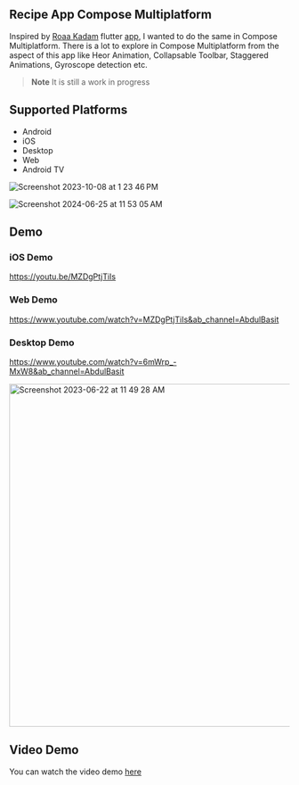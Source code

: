 ## Recipe App Compose Multiplatform

Inspired by [Roaa Kadam](https://github.com/Roaa94) flutter [app](https://github.com/Roaa94/recipes_ui_app/), I wanted to do the same in Compose Multiplatform. There is a lot to explore in Compose Multiplatform from the aspect of this app like Heor Animation, Collapsable Toolbar, Staggered Animations, Gyroscope detection etc. 

> **Note**
> It is still a work in progress

## Supported Platforms
- Android
- iOS
- Desktop
- Web
- Android TV


![Screenshot 2023-10-08 at 1 23 46 PM](https://github.com/SEAbdulbasit/recipe-app/assets/33172684/bf0c9376-fb57-4498-80f6-4a72300cb8e9)

![Screenshot 2024-06-25 at 11 53 05 AM](https://github.com/Atif-09/recipe-app/assets/55842938/16e66d0b-48de-4403-bb74-e2788c756cc3)


## Demo

### iOS Demo
https://youtu.be/MZDgPtjTiIs

### Web Demo
https://www.youtube.com/watch?v=MZDgPtjTiIs&ab_channel=AbdulBasit

### Desktop Demo
https://www.youtube.com/watch?v=6mWrp_-MxW8&ab_channel=AbdulBasit



<img width="615" alt="Screenshot 2023-06-22 at 11 49 28 AM" src="https://github.com/SEAbdulbasit/recipe-app/assets/33172684/ac19c301-8263-4d2c-8cfc-58f27d1acdb3">


## Video Demo
You can watch the video demo [here](https://www.youtube.com/watch?v=99i21nB4sI0&ab_channel=AbdulBasit)

